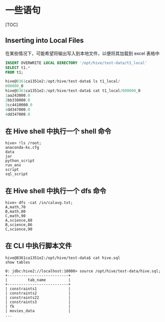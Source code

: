 # 一些语句

[TOC]

## Inserting into Local Files

在某些情况下，可能希望将输出写入到本地文件，以便将其加载到 excel 表格中

```sql
INSERT OVERWRITE LOCAL DIRECTORY '/opt/hive/test-data/t1_local'
SELECT t1.*
FROM t1;

hive@8361ca1351e2:/opt/hive/test-data$ ls t1_local/
000000_0      
hive@8361ca1351e2:/opt/hive/test-data$ cat t1_local/000000_0 
1aa243000.0
2bb338000.0
3cc4410000.0
4dd347000.0
4dd347000.0
```

## 在 Hive shell 中执行一个 shell 命令

```
hive> !ls /root;
anaconda-ks.cfg
data
jar
python_script
run_env
script
sql_script
```

## 在 Hive shell 中执行一个 dfs 命令

```
hive> dfs -cat /in/calavg.txt;
A,math,70
B,math,80
C,math,90
A,science,88
B,science,86
C,science,90
```

## 在 CLI 中执行脚本文件

```
hive@8361ca1351e2:/opt/hive/test-data$ cat hive.sql 
show tables

0: jdbc:hive2://localhost:10000> source /opt/hive/test-data/hive.sql;
+---------------------------+
|         tab_name          |
+---------------------------+
| constraints1              |
| constraints2              |
| constraints22             |
| constraints3              |
| fk                        |
| movies_data               |
...
```
